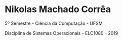 # Nikolas Machado Corrêa
<p> 5º Semestre - Ciência da Computação - UFSM </p>
<p> Disciplina de Sistemas Operacionais - ELC1080 - 2019 </p>
